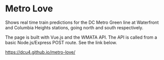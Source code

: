 # Metro Love

Shows real time train predictions for the DC Metro Green line at Waterfront and Columbia Heights stations, going north and south respectively.

The page is built with Vue.js and the WMATA API. The API is called from a basic Node.js/Express POST route. See the link below.

https://dcu4.github.io/metro-love/
